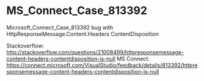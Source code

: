 MS_Connect_Case_813392
======================

Microsoft_Connect_Case_813392 bug with HttpResponseMessage.Content.Headers ContentDisposition

Stackoverflow: http://stackoverflow.com/questions/21008499/httpresponsemessage-content-headers-contentdisposition-is-null 
MS Connect: https://connect.microsoft.com/VisualStudio/feedback/details/813392/httpresponsemessage-content-headers-contentdisposition-is-null
